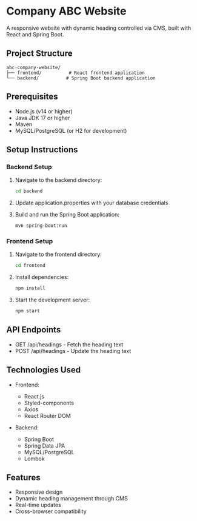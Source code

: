 # Company ABC Website

A responsive website with dynamic heading controlled via CMS, built with React and Spring Boot.

## Project Structure

```
abc-company-website/
├── frontend/          # React frontend application
└── backend/          # Spring Boot backend application
```

## Prerequisites

- Node.js (v14 or higher)
- Java JDK 17 or higher
- Maven
- MySQL/PostgreSQL (or H2 for development)

## Setup Instructions

### Backend Setup

1. Navigate to the backend directory:
   ```bash
   cd backend
   ```

2. Update application.properties with your database credentials

3. Build and run the Spring Boot application:
   ```bash
   mvn spring-boot:run
   ```

### Frontend Setup

1. Navigate to the frontend directory:
   ```bash
   cd frontend
   ```

2. Install dependencies:
   ```bash
   npm install
   ```

3. Start the development server:
   ```bash
   npm start
   ```

## API Endpoints

- GET /api/headings - Fetch the heading text
- POST /api/headings - Update the heading text

## Technologies Used

- Frontend:
  - React.js
  - Styled-components
  - Axios
  - React Router DOM

- Backend:
  - Spring Boot
  - Spring Data JPA
  - MySQL/PostgreSQL
  - Lombok

## Features

- Responsive design
- Dynamic heading management through CMS
- Real-time updates
- Cross-browser compatibility 